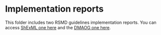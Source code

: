 # Implementation reports
This folder includes two RSMD guidelines implementation reports. You can access [ShExML one here](IMPLEMENTATION-SHEXML.md) and the [DMAOG one here](IMPLEMENTATION-DMAOG.md).